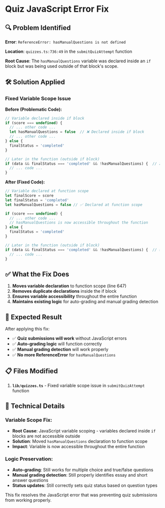 # Quiz JavaScript Error Fix

## 🔍 **Problem Identified**

**Error**: `ReferenceError: hasManualQuestions is not defined`

**Location**: `quizzes.ts:736:49` in the `submitQuizAttempt` function

**Root Cause**: The `hasManualQuestions` variable was declared inside an `if` block but was being used outside of that block's scope.

## 🛠️ **Solution Applied**

### **Fixed Variable Scope Issue**

**Before (Problematic Code):**
```typescript
// Variable declared inside if block
if (score === undefined) {
  // ... other code ...
  let hasManualQuestions = false  // ❌ Declared inside if block
  // ... other code ...
} else {
  finalStatus = 'completed'
}

// Later in the function (outside if block)
if (data && finalStatus === 'completed' && !hasManualQuestions) {  // ❌ Error: hasManualQuestions not defined
  // ... code ...
}
```

**After (Fixed Code):**
```typescript
// Variable declared at function scope
let finalScore = score
let finalStatus = 'completed'
let hasManualQuestions = false // ✅ Declared at function scope

if (score === undefined) {
  // ... other code ...
  // hasManualQuestions is now accessible throughout the function
} else {
  finalStatus = 'completed'
}

// Later in the function (outside if block)
if (data && finalStatus === 'completed' && !hasManualQuestions) {  // ✅ Works correctly
  // ... code ...
}
```

## ✅ **What the Fix Does**

1. **Moves variable declaration** to function scope (line 647)
2. **Removes duplicate declarations** inside the if block
3. **Ensures variable accessibility** throughout the entire function
4. **Maintains existing logic** for auto-grading and manual grading detection

## 🎯 **Expected Result**

After applying this fix:
- ✅ **Quiz submissions will work** without JavaScript errors
- ✅ **Auto-grading logic** will function correctly
- ✅ **Manual grading detection** will work properly
- ✅ **No more ReferenceError** for `hasManualQuestions`

## 📋 **Files Modified**

1. **`lib/quizzes.ts`** - Fixed variable scope issue in `submitQuizAttempt` function

## 🔧 **Technical Details**

### **Variable Scope Fix:**
- **Root Cause**: JavaScript variable scoping - variables declared inside `if` blocks are not accessible outside
- **Solution**: Moved `hasManualQuestions` declaration to function scope
- **Impact**: Variable is now accessible throughout the entire function

### **Logic Preservation:**
- **Auto-grading**: Still works for multiple choice and true/false questions
- **Manual grading detection**: Still properly identifies essay and short answer questions
- **Status updates**: Still correctly sets quiz status based on question types

This fix resolves the JavaScript error that was preventing quiz submissions from working properly.

